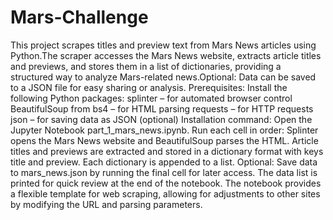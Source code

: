 # Mars-Challenge
This project scrapes titles and preview text from Mars News articles using Python.The scraper accesses the Mars News website, extracts article titles and previews, and stores them in a list of dictionaries, providing a structured way to analyze Mars-related news.Optional: Data can be saved to a JSON file for easy sharing or analysis.
Prerequisites: Install the following Python packages:
splinter – for automated browser control
BeautifulSoup from bs4 – for HTML parsing
requests – for HTTP requests
json – for saving data as JSON (optional)
Installation command:
Open the Jupyter Notebook part_1_mars_news.ipynb.
Run each cell in order:
Splinter opens the Mars News website and BeautifulSoup parses the HTML.
Article titles and previews are extracted and stored in a dictionary format with keys title and preview.
Each dictionary is appended to a list.
Optional: Save data to mars_news.json by running the final cell for later access.
The data list is printed for quick review at the end of the notebook.
The notebook provides a flexible template for web scraping, allowing for adjustments to other sites by modifying the URL and parsing parameters.






